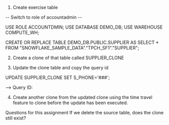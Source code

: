 1. Create exercise table

-- Switch to role of accountadmin --
 
USE ROLE ACCOUNTDMIN;
USE DATABASE DEMO_DB;
USE WAREHOUSE COMPUTE_WH;
 
CREATE OR REPLACE TABLE DEMO_DB.PUBLIC.SUPPLIER
AS
SELECT * FROM "SNOWFLAKE_SAMPLE_DATA"."TPCH_SF1"."SUPPLIER";


2. Create a clone of that table called SUPPLIER_CLONE



3. Update the clone table and copy the query id

UPDATE SUPPLIER_CLONE
SET S_PHONE='###';
 
--> Query ID:


4. Create another clone from the updated clone using the time travel feature to clone before the update has been executed.



Questions for this assignment
If we delete the source table, does the clone still exist?
